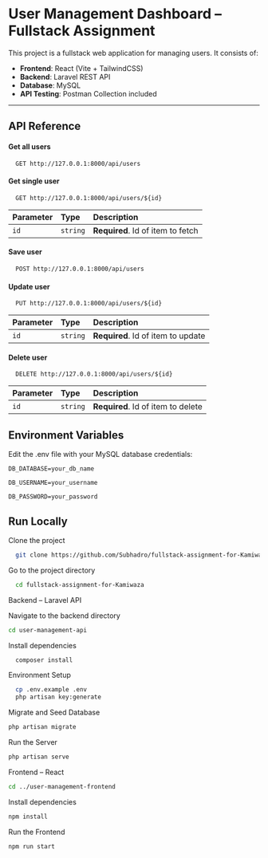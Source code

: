 # User Management Dashboard – Fullstack Assignment

This project is a fullstack web application for managing users. It consists of:

- **Frontend**: React (Vite + TailwindCSS)
- **Backend**: Laravel REST API
- **Database**: MySQL
- **API Testing**: Postman Collection included

---
## API Reference

#### Get all users

```http
  GET http://127.0.0.1:8000/api/users
```

#### Get single user

```http
  GET http://127.0.0.1:8000/api/users/${id}
```

| Parameter | Type     | Description                       |
| :-------- | :------- | :-------------------------------- |
| `id`      | `string` | **Required**. Id of item to fetch |

#### Save user

```http
  POST http://127.0.0.1:8000/api/users
```

#### Update user

```http
  PUT http://127.0.0.1:8000/api/users/${id}
```


| Parameter | Type     | Description                       |
| :-------- | :------- | :-------------------------------- |
| `id`      | `string` | **Required**. Id of item to update |

#### Delete user

```http
  DELETE http://127.0.0.1:8000/api/users/${id}
```


| Parameter | Type     | Description                       |
| :-------- | :------- | :-------------------------------- |
| `id`      | `string` | **Required**. Id of item to delete |


## Environment Variables

Edit the .env file with your MySQL database credentials:

`DB_DATABASE=your_db_name`

`DB_USERNAME=your_username`

`DB_PASSWORD=your_password`
## Run Locally

Clone the project

```bash
  git clone https://github.com/Subhadro/fullstack-assignment-for-Kamiwaza.git
```
Go to the project directory
```bash
  cd fullstack-assignment-for-Kamiwaza
```
Backend – Laravel API

Navigate to the backend directory
```bash
cd user-management-api
```

Install dependencies

```bash
  composer install
```

Environment Setup

```bash
  cp .env.example .env
  php artisan key:generate

```

Migrate and Seed Database
```bash
php artisan migrate
```
 Run the Server
 ```bash
php artisan serve

```
Frontend – React

 ```bash
cd ../user-management-frontend

```
 Install dependencies
 ```bash
npm install

 ```
 Run the Frontend
 ```bash
npm run start


 ```
